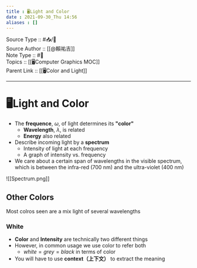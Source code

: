 ```yaml
---
title : 🖥️Light and Color
date : 2021-09-30_Thu 14:56
aliases : []
---
```

Source Type :: #📥/📄 <br>
Source Author :: [[@賴祐吉]]<br>
Note Type :: #📝 <br>
Topics :: [[🖥️Computer Graphics MOC]]<br>
Parent Link :: [[🖥️Color and Light]]<br>

---
# 🖥️Light and Color
+ The **frequence**, $\omega$, of light determines its **"color"**
	- **Wavelength**, $\lambda$, is related
	- **Energy** also related
+ Describe incoming light by a **spectrum**
	- Intensity of light at each frequency
	- A graph of intensity vs. frequency
+ We care about a certain span of wavelengths in the visible spectrum, which is between the infra-red (700 nm) and the ultra-violet (400 nm)

![[Spectrum.png]]

## Other Colors
Most colros seen are a mix light of several wavelengths

### White
+ **Color** and **Intensity** are technically two different things
+ However, in common usage we use color to refer both
	- $white = grey = black$ in terms of color
+ You will have to use **context（上下文）** to extract the meaning